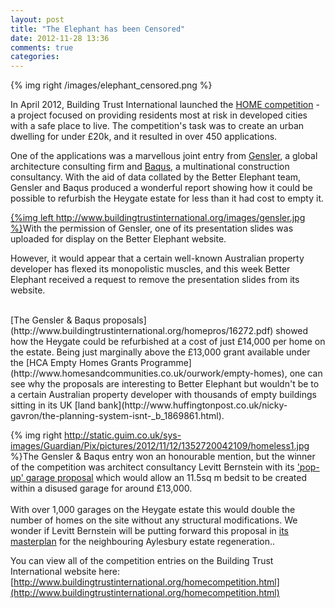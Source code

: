```yaml
---
layout: post
title: "The Elephant has been Censored"
date: 2012-11-28 13:36
comments: true
categories: 
---
```

{% img right /images/elephant_censored.png %}

In April 2012, Building Trust International launched the [HOME competition](http://www.buildingtrustinternational.org/homecompetition.html) - a project focused on providing residents most at risk in developed cities with a safe place to live. The competition's task was to create an urban dwelling for under £20k, and it resulted in over 450 applications.  


One of the applications was a marvellous joint entry from [Gensler](http://www.gensler.com/), a global architecture consulting firm and [Baqus](http://www.baqus.co.uk), a multinational construction consultancy. With the aid of data collated by the Better Elephant team, Gensler and Baqus produced a wonderful report showing how it could be possible to refurbish the Heygate estate for less than it had cost to empty it.  

[{%img left http://www.buildingtrustinternational.org/images/gensler.jpg %}](http://www.buildingtrustinternational.org/homecompetition.html)With the permission of Gensler, one of its presentation slides was uploaded for display on the Better Elephant website.   

However, it would appear that a certain well-known Australian property developer has flexed its monopolistic muscles, and this week Better Elephant received a request to remove the presentation slides from its website.
</br>

</br>
[The Gensler & Baqus proposals](http://www.buildingtrustinternational.org/homepros/16272.pdf) showed how the Heygate could be refurbished at a cost of just £14,000 per home on the estate. Being just marginally above the £13,000 grant available under the [HCA Empty Homes Grants Programme](http://www.homesandcommunities.co.uk/ourwork/empty-homes), one can see why the proposals are interesting to Better Elephant but wouldn't be to a certain Australian property developer with thousands of empty buildings sitting in its UK [land bank](http://www.huffingtonpost.co.uk/nicky-gavron/the-planning-system-isnt-_b_1869861.html).

{% img right http://static.guim.co.uk/sys-images/Guardian/Pix/pictures/2012/11/12/1352720042109/homeless1.jpg %}The Gensler & Baqus entry won an honourable mention, but the winner of the competition was architect consultancy Levitt Bernstein with its ['pop-up' garage proposal](http://www.guardian.co.uk/artanddesign/architecture-design-blog/2012/nov/12/garages-housing-homeless-people) which would allow an 11.5sq m bedsit to be created within a disused garage for around £13,000.   
</br>
With over 1,000 garages on the Heygate estate this would double the number of homes on the site without any structural modifications. We wonder if Levitt Bernstein will be putting forward this proposal in [its masterplan](http://www.levittbernstein.co.uk/urban-design/masterplanning/) for the neighbouring Aylesbury estate regeneration.. 

You can view all of the competition entries on the Building Trust International website here: [http://www.buildingtrustinternational.org/homecompetition.html](http://www.buildingtrustinternational.org/homecompetition.html)




